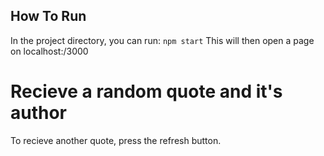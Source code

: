 ## How To Run
In the project directory, you can run: `npm start`
This will then open a page on localhost:/3000
# Recieve a random quote and it's author

To recieve another quote, press the refresh button.


